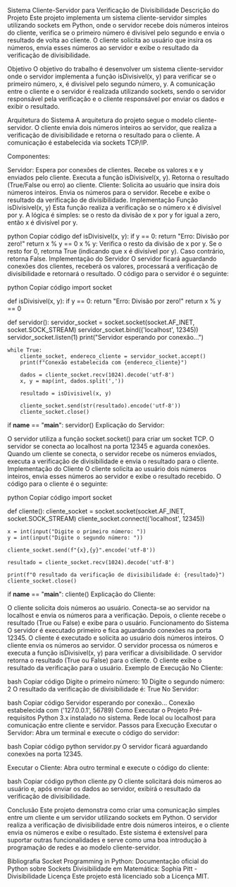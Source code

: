 Sistema Cliente-Servidor para Verificação de Divisibilidade
Descrição do Projeto
Este projeto implementa um sistema cliente-servidor simples utilizando sockets em Python, onde o servidor recebe dois números inteiros do cliente, verifica se o primeiro número é divisível pelo segundo e envia o resultado de volta ao cliente. O cliente solicita ao usuário que insira os números, envia esses números ao servidor e exibe o resultado da verificação de divisibilidade.

Objetivo
O objetivo do trabalho é desenvolver um sistema cliente-servidor onde o servidor implementa a função isDivisivel(x, y) para verificar se o primeiro número, x, é divisível pelo segundo número, y. A comunicação entre o cliente e o servidor é realizada utilizando sockets, sendo o servidor responsável pela verificação e o cliente responsável por enviar os dados e exibir o resultado.

Arquitetura do Sistema
A arquitetura do projeto segue o modelo cliente-servidor. O cliente envia dois números inteiros ao servidor, que realiza a verificação de divisibilidade e retorna o resultado para o cliente. A comunicação é estabelecida via sockets TCP/IP.

Componentes:

Servidor:
Espera por conexões de clientes.
Recebe os valores x e y enviados pelo cliente.
Executa a função isDivisivel(x, y).
Retorna o resultado (True/False ou erro) ao cliente.
Cliente:
Solicita ao usuário que insira dois números inteiros.
Envia os números para o servidor.
Recebe e exibe o resultado da verificação de divisibilidade.
Implementação
Função isDivisivel(x, y)
Esta função realiza a verificação se o número x é divisível por y. A lógica é simples: se o resto da divisão de x por y for igual a zero, então x é divisível por y.

python
Copiar código
def isDivisivel(x, y):
    if y == 0:
        return "Erro: Divisão por zero!"
    return x % y == 0
x % y: Verifica o resto da divisão de x por y.
Se o resto for 0, retorna True (indicando que x é divisível por y).
Caso contrário, retorna False.
Implementação do Servidor
O servidor ficará aguardando conexões dos clientes, receberá os valores, processará a verificação de divisibilidade e retornará o resultado. O código para o servidor é o seguinte:

python
Copiar código
import socket

def isDivisivel(x, y):
    if y == 0:
        return "Erro: Divisão por zero!"
    return x % y == 0

def servidor():
    servidor_socket = socket.socket(socket.AF_INET, socket.SOCK_STREAM)
    servidor_socket.bind(('localhost', 12345))
    servidor_socket.listen(1)
    print("Servidor esperando por conexão...")

    while True:
        cliente_socket, endereco_cliente = servidor_socket.accept()
        print(f"Conexão estabelecida com {endereco_cliente}")

        dados = cliente_socket.recv(1024).decode('utf-8')
        x, y = map(int, dados.split(','))

        resultado = isDivisivel(x, y)

        cliente_socket.send(str(resultado).encode('utf-8'))
        cliente_socket.close()

if __name__ == "__main__":
    servidor()
Explicação do Servidor:

O servidor utiliza a função socket.socket() para criar um socket TCP.
O servidor se conecta ao localhost na porta 12345 e aguarda conexões.
Quando um cliente se conecta, o servidor recebe os números enviados, executa a verificação de divisibilidade e envia o resultado para o cliente.
Implementação do Cliente
O cliente solicita ao usuário dois números inteiros, envia esses números ao servidor e exibe o resultado recebido. O código para o cliente é o seguinte:

python
Copiar código
import socket

def cliente():
    cliente_socket = socket.socket(socket.AF_INET, socket.SOCK_STREAM)
    cliente_socket.connect(('localhost', 12345))

    x = int(input("Digite o primeiro número: "))
    y = int(input("Digite o segundo número: "))

    cliente_socket.send(f"{x},{y}".encode('utf-8'))

    resultado = cliente_socket.recv(1024).decode('utf-8')

    print(f"O resultado da verificação de divisibilidade é: {resultado}")
    cliente_socket.close()

if __name__ == "__main__":
    cliente()
Explicação do Cliente:

O cliente solicita dois números ao usuário.
Conecta-se ao servidor na localhost e envia os números para a verificação.
Depois, o cliente recebe o resultado (True ou False) e exibe para o usuário.
Funcionamento do Sistema
O servidor é executado primeiro e fica aguardando conexões na porta 12345.
O cliente é executado e solicita ao usuário dois números inteiros.
O cliente envia os números ao servidor.
O servidor processa os números e executa a função isDivisivel(x, y) para verificar a divisibilidade.
O servidor retorna o resultado (True ou False) para o cliente.
O cliente exibe o resultado da verificação para o usuário.
Exemplo de Execução
No Cliente:

bash
Copiar código
Digite o primeiro número: 10
Digite o segundo número: 2
O resultado da verificação de divisibilidade é: True
No Servidor:

bash
Copiar código
Servidor esperando por conexão...
Conexão estabelecida com ('127.0.0.1', 56789)
Como Executar o Projeto
Pré-requisitos
Python 3.x instalado no sistema.
Rede local ou localhost para comunicação entre cliente e servidor.
Passos para Execução
Executar o Servidor: Abra um terminal e execute o código do servidor:

bash
Copiar código
python servidor.py
O servidor ficará aguardando conexões na porta 12345.

Executar o Cliente: Abra outro terminal e execute o código do cliente:

bash
Copiar código
python cliente.py
O cliente solicitará dois números ao usuário e, após enviar os dados ao servidor, exibirá o resultado da verificação de divisibilidade.

Conclusão
Este projeto demonstra como criar uma comunicação simples entre um cliente e um servidor utilizando sockets em Python. O servidor realiza a verificação de divisibilidade entre dois números inteiros, e o cliente envia os números e exibe o resultado. Este sistema é extensível para suportar outras funcionalidades e serve como uma boa introdução à programação de redes e ao modelo cliente-servidor.

Bibliografia
Socket Programming in Python: Documentação oficial do Python sobre Sockets
Divisibilidade em Matemática: Sophia Pitt - Divisibilidade
Licença
Este projeto está licenciado sob a Licença MIT.




